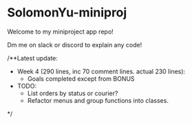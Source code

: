 # SolomonYu-miniproj

Welcome to my miniproject app repo!

Dm me on slack or discord to explain any code!

/**Latest update:

* Week 4 (290 lines, inc 70 comment lines. actual 230 lines):
  * Goals completed except from BONUS
* TODO:
  * List orders by status or courier?
  * Refactor menus and group functions into classes.

*/
